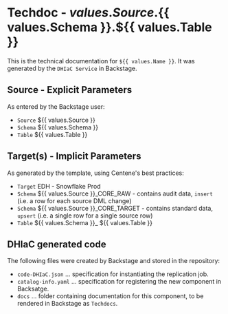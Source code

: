 # Techdoc - ${{ values.Source }}.${{ values.Schema }}.${{ values.Table }}

This is the technical documentation for `${{ values.Name }}`. It was generated by the `DHIaC Service` in Backstage.

## Source - Explicit Parameters
As entered by the Backstage user:

- `Source` ${{ values.Source }}
- `Schema` ${{ values.Schema }}
- `Table` ${{ values.Table }}

## Target(s) - Implicit Parameters
As generated by the template, using Centene's best practices:

- `Target` EDH - Snowflake Prod
- `Schema` ${{ values.Source }}_CORE_RAW - contains audit data, `insert` (i.e. a row for each source DML change)
- `Schema` ${{ values.Source }}_CORE_TARGET - contains standard data, `upsert` (i.e. a single row for a single source row)
- `Table`  ${{ values.Schema }}_ ${{ values.Table }}

## DHIaC generated code
The following files were created by Backstage and stored in the repository:

- `code-DHIaC.json` ... specification for instantiating the replication job.
- `catalog-info.yaml` ... specification for registering the new component in Backsatge.
- `docs` ... folder containing documentation for this component, to be rendered in Backstage as `Techdocs`.
